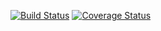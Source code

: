 [![Build Status](https://travis-ci.org/valmaev/antforce.svg?branch=master)](https://travis-ci.org/valmaev/antforce) 
[![Coverage Status](https://img.shields.io/codecov/c/github/valmaev/antforce/branch/master/graph/badge.svg)](https://codecov.io/gh/valmaev/antforce)